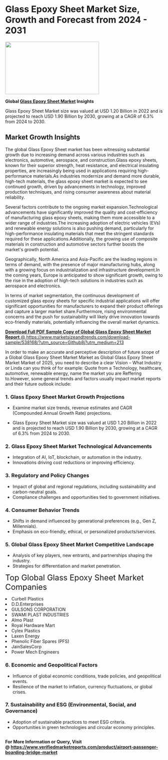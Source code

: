 <H1>Glass Epoxy Sheet Market Size, Growth and Forecast from 2024 - 2031</H1><img class="aligncenter size-medium wp-image-584254" src="https://thirdeyenews.in/wp-content/uploads/2024/09/Global-Market-Research-300x168.jpeg" alt="" width="300" height="168" /><p><strong>Global&nbsp;<a href="https://www.marketsizeandtrends.com/download-sample/538168/?utm_source=Github8j?utm_medium=213">Glass Epoxy Sheet Market</a> Insights</strong></p><p>Glass Epoxy Sheet Market size was valued at USD 1.20 Billion in 2022 and is projected to reach USD 1.90 Billion by 2030, growing at a CAGR of 6.3% from 2024 to 2030.</p><p><h2>Market Growth Insights</h2> <p>The global Glass Epoxy Sheet market has been witnessing substantial growth due to increasing demand across various industries such as electronics, automotive, aerospace, and construction.Glass epoxy sheets, known for their superior strength, heat resistance, and electrical insulating properties, are increasingly being used in applications requiring high-performance materials.As industries modernize and demand more durable, high-tech materials, the glass epoxy sheet market is expected to see continued growth, driven by advancements in technology, improved production techniques, and rising consumer awareness about material reliability.</p> <p><a href="#"></a></p> <p>Several factors contribute to the ongoing market expansion.Technological advancements have significantly improved the quality and cost-efficiency of manufacturing glass epoxy sheets, making them more accessible to a wider range of industries.The increasing adoption of electric vehicles (EVs) and renewable energy solutions is also pushing demand, particularly for high-performance insulating materials that meet the stringent standards required for these applications.Additionally, the growing use of composite materials in construction and automotive sectors further boosts the market's growth potential.</p> <p>Geographically, North America and Asia-Pacific are the leading regions in terms of demand, with the presence of major manufacturing hubs, along with a growing focus on industrialization and infrastructure development.In the coming years, Europe is anticipated to show significant growth, owing to the rise in the adoption of high-tech solutions in industries such as aerospace and electronics.</p> <p>In terms of market segmentation, the continuous development of customized glass epoxy sheets for specific industrial applications will offer significant opportunities for manufacturers to expand their product offerings and capture a larger market share.Furthermore, rising environmental concerns and the push for sustainability will likely drive innovation towards eco-friendly materials, potentially influencing the overall market dynamics.</p> <p><a href="#"></p><p><span class=""><strong>Download Full PDF Sample Copy of Global Glass Epoxy Sheet Market Report</strong> @ <a href="https://www.marketsizeandtrends.com/download-sample/538168/?utm_source=Github8j?utm_medium=213" target="_blank">https://www.marketsizeandtrends.com/download-sample/538168/?utm_source=Github8j?utm_medium=213</a></span></p><p>In order to make an accurate and perceptive description of future scope of a Global&nbsp;Glass Epoxy Sheet Market Market as Global&nbsp;Glass Epoxy Sheet Market Market of 2025, you need to describe a clear Vision &ndash; What Industry or Linda can you think of for example: Quote from a Technology, healthcare, automotive, renewable energy, name the market you are Reffering to.However, some general trends and factors usually impact market reports and their future outlook include:</p><h3>1.&nbsp;<strong>Glass Epoxy Sheet Market Growth Projections</strong></h3><ul><li>Examine market size trends, revenue estimates and CAGR (Compounded Annual Growth Rate) projections.</li><li><p>Glass Epoxy Sheet Market size was valued at USD 1.20 Billion in 2022 and is projected to reach USD 1.90 Billion by 2030, growing at a CAGR of 6.3% from 2024 to 2030.</p></li></ul><h3>2.&nbsp;<strong>Glass Epoxy Sheet Market Technological Advancements</strong></h3><ul><li>Integration of AI, IoT, blockchain, or automation in the industry.</li><li>Innovations driving cost reductions or improving efficiency.</li></ul><h3>3.&nbsp;<strong>Regulatory and Policy Changes</strong></h3><ul><li>Impact of global and regional regulations, including sustainability and carbon-neutral goals.</li><li>Compliance challenges and opportunities tied to government initiatives.</li></ul><h3>4.&nbsp;<strong>Consumer Behavior Trends</strong></h3><ul><li>Shifts in demand influenced by generational preferences (e.g., Gen Z, Millennials).</li><li>Emphasis on eco-friendly, ethical, or personalized products/services.</li></ul><h3>5.&nbsp;<strong>Global Glass Epoxy Sheet Market Competitive Landscape</strong></h3><ul><li>Analysis of key players, new entrants, and partnerships shaping the industry.</li><li>Strategies for differentiation and market penetration.</li></ul><p data-pm-slice="1 1 []"><span style="color: inherit; font-family: inherit; font-size: 25px;">Top Global Glass Epoxy Sheet Market Companies</span></p><div class="" data-test-id=""><p><li>Curbell Plastics</li><li> D.D.Enterprises</li><li> GULSONS CORPORATION</li><li> SWAMI PLAST INDUSTRIES</li><li> Almo Plast</li><li> Royal Hardware Mart</li><li> Cylex Plastics</li><li> Laxen Energy</li><li> Phenolic Fiber Spares (PFS)</li><li> JainSalesCorp</li><li> Power Mech Engineers</li></p></div><h3>6.&nbsp;<strong>Economic and Geopolitical Factors</strong></h3><ul><li>Influence of global economic conditions, trade policies, and geopolitical events.</li><li>Resilience of the market to inflation, currency fluctuations, or global crises.</li></ul><h3>7.&nbsp;<strong>Sustainability and ESG (Environmental, Social, and Governance)</strong></h3><ul><li>Adoption of sustainable practices to meet ESG criteria.</li><li>Opportunities in green technologies and circular economy principles.</li></ul><h2><strong style="font-size: 14px;">For More Information or Query, Visit @&nbsp;</strong><a style="background-color: #ffffff; font-size: 14px;" href="https://www.marketsizeandtrends.com/report/glass-epoxy-sheet-market/" target="_blank">https://www.verifiedmarketreports.com/product/airport-passenger-boarding-bridge-market</a></h2>
